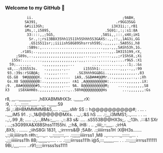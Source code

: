### Welcome to my GitHub 👋



              ii.                                         ;9ABH,          
             SA391,                                    .r9GG35&G          
             &#ii13Gh;                               i3X31i;:,rB1         
             iMs,:,i5895,                         .5G91:,:;:s1:8A         
              33::::,,;5G5,                     ,58Si,,:::,sHX;iH1        
               Sr.,:;rs13BBX35hh11511h5Shhh5S3GAXS:.,,::,,1AG3i,GG        
               .G51S511sr;;iiiishS8G89Shsrrsh59S;.,,,,,..5A85Si,h8        
              :SB9s:,............................,,,.,,,SASh53h,1G.       
           .r18S;..,,,,,,,,,,,,,,,,,,,,,,,,,,,,,....,,.1H315199,rX,       
         ;S89s,..,,,,,,,,,,,,,,,,,,,,,,,....,,.......,,,;r1ShS8,;Xi       
       i55s:.........,,,,,,,,,,,,,,,,.,,,......,.....,,....r9&5.:X1       
      59;.....,.     .,,,,,,,,,,,...        .............,..:1;.:&s       
     s8,..;53S5S3s.   .,,,,,,,.,..      i15S5h1:.........,,,..,,:99       
     93.:39s:rSGB@A;  ..,,,,.....    .SG3hhh9G&BGi..,,,,,,,,,,,,.,83      
     G5.G8  9#@@@@@X. .,,,,,,.....  iA9,.S&B###@@Mr...,,,,,,,,..,.;Xh     
     Gs.X8 S@@@@@@@B:..,,,,,,,,,,. rA1 ,A@@@@@@@@@H:........,,,,,,.iX:    
    ;9. ,8A#@@@@@@#5,.,,,,,,,,,... 9A. 8@@@@@@@@@@M;    ....,,,,,,,,S8    
    X3    iS8XAHH8s.,,,,,,,,,,...,..58hH@@@@@@@@@Hs       ...,,,,,,,:Gs   
   r8,        ,,,...,,,,,,,,,,.....  ,h8XABMMHX3r.          .,,,,,,,.rX:  
  :9, .    .:,..,:;;;::,.,,,,,..          .,,.               ..,,,,,,.59  
 .Si      ,:.i8HBMMMMMB&5,....                    .            .,,,,,.sMr 
 SS       :: h@@@@@@@@@@#; .                     ...  .         ..,,,,iM5 
 91  .    ;:.,1&@@@@@@MXs.                            .          .,,:,:&S 
 hS ....  .:;,,,i3MMS1;..,..... .  .     ...                     ..,:,.99 
 ,8; ..... .,:,..,8Ms:;,,,...                                     .,::.83 
  s&: ....  .sS553B@@HX3s;,.    .,;13h.                            .:::&1 
   SXr  .  ...;s3G99XA&X88Shss11155hi.                             ,;:h&, 
    iH8:  . ..   ,;iiii;,::,,,,,.                                 .;irHA  
     ,8X5;   .     .......                                       ,;iihS8Gi
        1831,                                                 .,;irrrrrs&@
          ;5A8r.                                            .:;iiiiirrss1H
            :X@H3s.......                                .,:;iii;iiiiirsrh
             r#h:;,...,,.. .,,:;;;;;:::,...              .:;;;;;;iiiirrss1
            ,M8 ..,....,.....,,::::::,,...         .     .,;;;iiiiiirss11h
            8B;.,,,,,,,.,.....          .           ..   .:;;;;iirrsss111h
           i@5,:::,,,,,,,,.... .                   . .:::;;;;;irrrss111111
           9Bi,:,,,,......                        ..r91;;;;;iirrsss1ss1111

